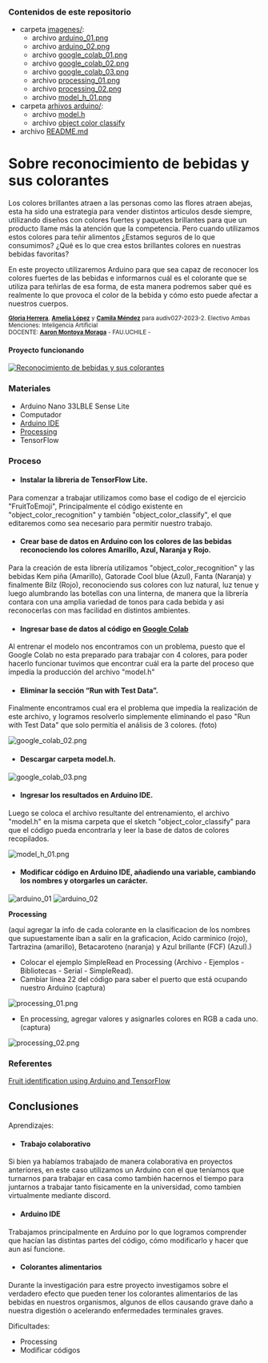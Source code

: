 ### Contenidos de este repositorio

* carpeta [imagenes/](imagenes/):
   * archivo [arduino_01.png](/imagenes/arduino_01.png)
   * archivo [arduino_02.png](/imagenes/arduino_02.png)
   * archivo [google_colab_01.png](/imagenes/google_colab_01.png)
   * archivo [google_colab_02.png](/imagenes/google_colab_02.png)
   * archivo [google_colab_03.png](/imagenes/google_colab_03.png)
   * archivo [processing_01.png](/imagenes/processing_01.png)
   * archivo [processing_02.png](/imagenes/processing_02.png)
   * archivo [model_h_01.png](/imagenes/model_h_01.png)
* carpeta [arhivos arduino/](/arhivos-arduino):
   * archivo [model.h](model.h)
   * archivo [object color classify](object_color_classify.ino)
* archivo [README.md](README.md)
  
# Sobre reconocimiento de bebidas y sus colorantes

Los colores brillantes atraen a las personas como las flores atraen abejas, esta ha sido una estrategia para vender distintos articulos desde siempre, utilizando diseños con colores fuertes y paquetes brillantes para que un producto llame más la atención que la competencia. Pero cuando utilizamos estos colores para teñir alimentos ¿Estamos seguros de lo que consumimos? ¿Qué es lo que crea estos brillantes colores en nuestras bebidas favoritas?

En este proyecto utilizaremos Arduino para que sea capaz de reconocer los colores fuertes de las bebidas e informarnos cuál es el colorante que se utiliza para teñirlas de esa forma, de esta manera podremos saber qué es realmente lo que provoca el color de la bebida y cómo esto puede afectar a nuestros cuerpos.

<sub> [**Gloria Herrera**](https://github.com/gloriaherrera), [**Amelia López**](https://github.com/Ax0lMar) y [**Camila Méndez**](https://github.com/camilamendezm) para audiv027-2023-2. Electivo Ambas Menciones: Inteligencia Artificial  
DOCENTE: [**Aaron Montoya Moraga**](https://github.com/montoyamoraga) - FAU.UCHILE -  </sub>

#### Proyecto funcionando

[![Reconocimiento de bebidas y sus colorantes](https://i.ytimg.com/an_webp/kJ171F8TPm0/mqdefault_6s.webp?du=3000&sqp=CLmmg6sG&rs=AOn4CLA8O1JtqlxhN7qeBrJJJwh1t8DCcg)](https://youtu.be/kJ171F8TPm0?si=oXW3VB14eV2RPeeL)
### Materiales

* Arduino Nano 33LBLE Sense Lite
* Computador
* [Arduino IDE](https://www.arduino.cc/en/software)
* [Processing](https://processing.org/download)
* TensorFlow

### Proceso

* #### Instalar la libreria de TensorFlow Lite.
Para comenzar a trabajar utilizamos como base el codigo de el ejercicio "FruitToEmoji", Principalmente el código existente en "object_color_recognition" y también "object_color_classify", el que editaremos como sea necesario para permitir nuestro trabajo.
  
* #### Crear base de datos en Arduino con los colores de las bebidas reconociendo los colores Amarillo, Azul, Naranja y Rojo.
Para la creación de esta librería utilizamos "object_color_recognition" y las bebidas Kem piña (Amarillo), Gatorade Cool blue (Azul), Fanta (Naranja) y finalmente Bilz (Rojo), reconociendo sus colores con luz natural, luz tenue y luego alumbrando las botellas con una linterna, de manera que la librería contara con una amplia variedad de tonos para cada bebida y asi reconocerlas con mas facilidad en distintos ambientes.
  
* #### Ingresar base de datos al código en [Google Colab](https://colab.research.google.com/github/arduino/ArduinoTensorFlowLiteTutorials/blob/master/FruitToEmoji/FruitToEmoji.ipynb)
Al entrenar el modelo nos encontramos con un problema, puesto que el Google Colab no esta preparado para trabajar con 4 colores, para poder hacerlo funcionar tuvimos que encontrar cuál era la parte del proceso que impedía la producción del archivo "model.h" 

* #### Eliminar la sección “Run with Test Data”.
Finalmente encontramos cual era el problema que impedía la realización de este archivo, y logramos resolverlo simplemente eliminando el paso "Run with Test Data" que solo permitía el análisis de 3 colores. (foto)

![google_colab_02.png](imagenes/google_colab_02.png)

* #### Descargar carpeta model.h.

![google_colab_03.png](imagenes/google_colab_03.png)


* #### Ingresar los resultados en Arduino IDE.
Luego se coloca el archivo resultante del entrenamiento, el archivo "model.h" en la misma carpeta que el sketch "object_color_classify" para que el código pueda encontrarla y leer la base de datos de colores recopilados.

![model_h_01.png](imagenes/model_h_01.png)


* #### Modificar código en Arduino IDE, añadiendo una variable, cambiando los nombres y otorgarles un carácter.

![arduino_01](imagenes/arduino_01.png)
![arduino_02](imagenes/arduino_02.png)

**Processing**
  
(aquí agregar la info de cada colorante en la clasificacion de los nombres que supuestamente iban a salir en la graficacion, Acido carminico (rojo), Tartrazina (amarillo), Betacaroteno (naranja) y Azul brillante (FCF) (Azul).)
* Colocar el ejemplo SimpleRead en Processing (Archivo - Ejemplos - Bibliotecas - Serial - SimpleRead).
* Cambiar línea 22 del código para saber el puerto que está ocupando nuestro Arduino (captura)

![processing_01.png](imagenes/processing_01.png)

* En processing, agregar valores y asignarles colores en RGB a cada uno. (captura)

![processing_02.png](imagenes/processing_02.png)

### Referentes

[Fruit identification using Arduino and TensorFlow](https://blog.arduino.cc/2019/11/07/fruit-identification-using-arduino-and-tensorflow)

## Conclusiones

Aprendizajes:

* #### Trabajo colaborativo
Si bien ya habíamos trabajado de manera colaborativa en proyectos anteriores, en este caso utilizamos un Arduino con el que teníamos que turnarnos para trabajar en casa como también hacernos el tiempo para juntarnos a trabajar tanto fisicamente en la universidad, como tambien virtualmente mediante discord. 

* #### Arduino IDE
Trabajamos principalmente en Arduino por lo que logramos comprender que hacían las distintas partes del código, cómo modificarlo y hacer que aun así funcione.

* #### Colorantes alimentarios
Durante la investigación para estre proyecto investigamos sobre el verdadero efecto que pueden tener los colorantes alimentarios de las bebidas en nuestros organismos, algunos de ellos causando grave daño a nuestra digestión o acelerando enfermedades terminales graves. 

Dificultades:
* Processing
* Modificar códigos
